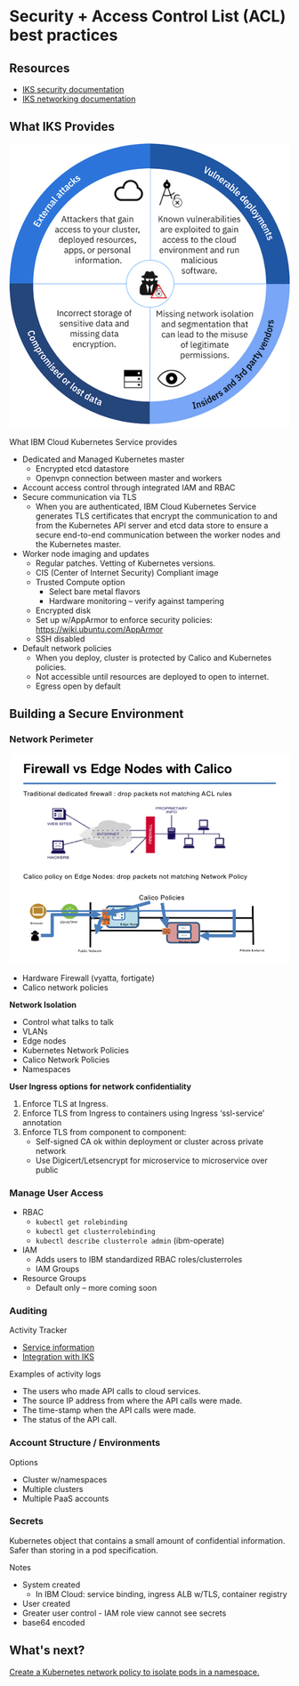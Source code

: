 # Security + Access Control List (ACL) best practices

## Resources
- [IKS security documentation](https://console.bluemix.net/docs/containers/cs_secure.html#security)
- [IKS networking documentation](https://console.bluemix.net/docs/containers/cs_network_policy.html#default_policy)

## What IKS Provides

![Security considerations](images/security-sm.png)

What IBM Cloud Kubernetes Service provides

- Dedicated and Managed Kubernetes master
  - Encrypted etcd datastore
  - Openvpn connection between master and workers
- Account access control through integrated IAM and RBAC
- Secure communication via TLS
  - When you are authenticated, IBM Cloud Kubernetes Service generates TLS certificates that encrypt the communication to and from the Kubernetes API server and etcd data store to ensure a secure end-to-end communication between the worker nodes and the Kubernetes master. 
- Worker node imaging and updates
  - Regular patches. Vetting of Kubernetes versions.
  - CIS (Center of Internet Security) Compliant image
  - Trusted Compute option
    - Select bare metal flavors
    - Hardware monitoring – verify against tampering
  - Encrypted disk
  - Set up w/AppArmor to enforce security policies: https://wiki.ubuntu.com/AppArmor
  - SSH disabled
- Default network policies
  - When you deploy, cluster is protected by Calico and Kubernetes policies.
  - Not accessible until resources are deployed to open to internet.
  - Egress open by default

## Building a Secure Environment

### Network Perimeter

![Network perimeter](images/network.png)

- Hardware Firewall (vyatta, fortigate)
- Calico network policies

**Network Isolation**

- Control what talks to talk
- VLANs
- Edge nodes
- Kubernetes Network Policies
- Calico Network Policies
- Namespaces

**User Ingress options for network confidentiality**
1. Enforce TLS at Ingress.
2. Enforce TLS from Ingress to containers using Ingress ‘ssl-service’ annotation 
3. Enforce TLS from component to component: 
	- Self-signed CA ok within deployment or cluster across private network
	- Use Digicert/Letsencrypt for microservice to microservice over public


### Manage User Access
- RBAC
  - `kubectl get rolebinding`
  - `kubectl get clusterrolebinding`
  - `kubectl describe clusterrole admin` (ibm-operate)
- IAM
  - Adds users to IBM standardized RBAC roles/clusterroles
  - IAM Groups
- Resource Groups
  - Default only – more coming soon

### Auditing

Activity Tracker
- [Service information](https://console.bluemix.net/docs/services/cloud-activity-tracker/activity_tracker_ov.html#activity_tracker_ov)
- [Integration with IKS](https://console.bluemix.net/docs/containers/cs_at_events.html#at_events)

Examples of activity logs
- The users who made API calls to cloud services.
- The source IP address from where the API calls were made.
- The time-stamp when the API calls were made.
- The status of the API call.

### Account Structure / Environments

Options
- Cluster w/namespaces
- Multiple clusters
- Multiple PaaS accounts

### Secrets

Kubernetes object that contains a small amount of confidential information. Safer than storing in a pod specification.

Notes
- System created
  - In IBM Cloud: service binding, ingress ALB w/TLS, container registry
- User created
- Greater user control - IAM role view cannot see secrets
- base64 encoded


## What's next?

[Create a Kubernetes network policy to isolate pods in a namespace.](workshop.md)
